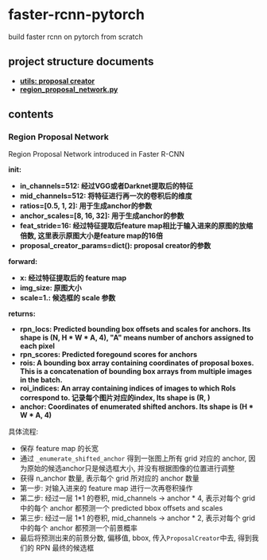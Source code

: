 # faster-rcnn-pytorch
build faster rcnn on pytorch from scratch

## project structure documents
- [__utils: proposal creator__](https://github.com/rentainhe/faster-rcnn-pytorch/tree/master/model/utils)
- [__region_proposal_network.py__](https://github.com/rentainhe/faster-rcnn-pytorch/tree/master/model/region_proposal_network.py)

## contents
### Region Proposal Network
Region Proposal Network introduced in Faster R-CNN

__init:__
- __in_channels=512: 经过VGG或者Darknet提取后的特征__
- __mid_channels=512: 将特征进行再一次的卷积后的维度__
- __ratios=[0.5, 1, 2]: 用于生成anchor的参数__
- __anchor_scales=[8, 16, 32]: 用于生成anchor的参数__
- __feat_stride=16: 经过特征提取后feature map相比于输入进来的原图的放缩倍数, 这里表示原图大小是feature map的16倍__
- __proposal_creator_params=dict(): proposal creator的参数__

__forward:__
- __x: 经过特征提取后的 feature map__
- __img_size: 原图大小__
- __scale=1.: 候选框的 scale 参数__

__returns:__
- __rpn_locs: Predicted bounding box offsets and scales for anchors. Its shape is (N, H * W * A, 4), "A" means number of anchors assigned to each pixel__
- __rpn_scores: Predicted foregound scores for anchors__
- __rois: A bounding box array containing coordinates of proposal boxes. This is a concatenation of bounding box arrays from multiple images in the batch.__
- __roi_indices: An array containing indices of images to  which RoIs correspond to. 记录每个图片对应的index, Its shape is (R, )__
- __anchor: Coordinates of enumerated shifted anchors. Its shape is (H * W * A, 4)__


具体流程:
- 保存 feature map 的长宽
- 通过 `_enumerate_shifted_anchor` 得到一张图上所有 grid 对应的 anchor, 因为原始的候选anchor只是候选框大小, 并没有根据图像的位置进行调整
- 获得 n_anchor 数量, 表示每个 grid 所对应的 anchor 数量
- 第一步: 对输入进来的 feature map 进行一次再卷积操作
- 第二步: 经过一层 1*1 的卷积, mid_channels -> anchor * 4, 表示对每个 grid 中的每个 anchor 都预测一个 predicted bbox offsets and scales
- 第三步: 经过一层 1*1 的卷积, mid_channels -> anchor * 2, 表示对每个 grid 中的每个 anchor 都预测一个前景概率
- 最后将预测出来的前景分数, 偏移值, bbox, 传入`ProposalCreator`中去, 得到我们的 RPN 最终的候选框




